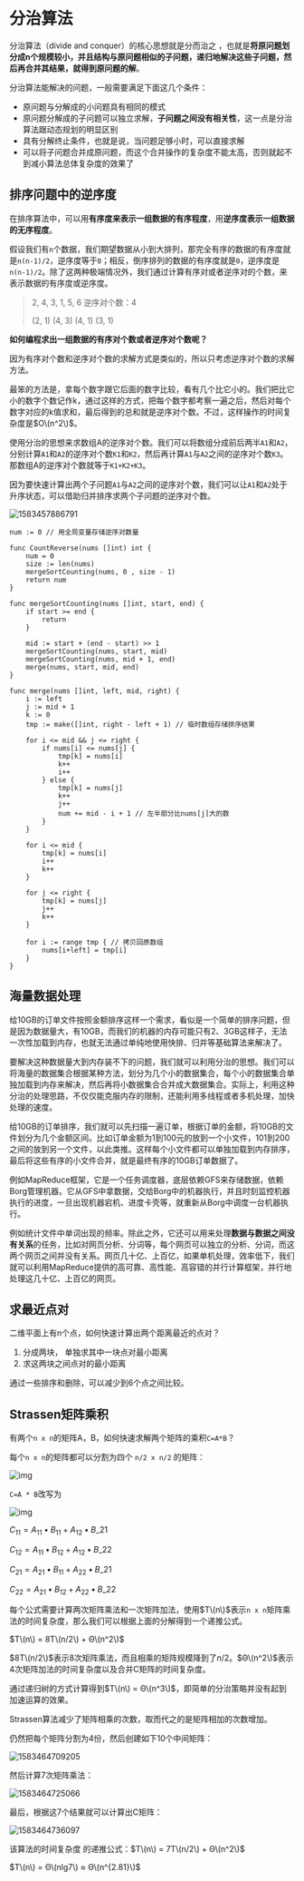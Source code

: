 # 分治算法

分治算法（divide and conquer）的核心思想就是分而治之 ，也就是**将原问题划分成n个规模较小，并且结构与原问题相似的子问题，递归地解决这些子问题，然后再合并其结果，就得到原问题的解**。

分治算法能解决的问题，一般需要满足下面这几个条件：

* 原问题与分解成的小问题具有相同的模式
* 原问题分解成的子问题可以独立求解，**子问题之间没有相关性**，这一点是分治算法跟动态规划的明显区别
* 具有分解终止条件，也就是说，当问题足够小时，可以直接求解
* 可以将子问题合并成原问题，而这个合并操作的复杂度不能太高，否则就起不到减小算法总体复杂度的效果了

## 排序问题中的逆序度

在排序算法中，可以用**有序度来表示一组数据的有序程度**，用**逆序度表示一组数据的无序程度**。

假设我们有`n`个数据，我们期望数据从小到大排列，那完全有序的数据的有序度就是`n(n-1)/2`，逆序度等于`0`；相反，倒序排列的数据的有序度就是`0`，逆序度是`n(n-1)/2`。除了这两种极端情况外，我们通过计算有序对或者逆序对的个数，来表示数据的有序度或逆序度。

> 2, 4, 3, 1, 5, 6 逆序对个数：4
>
> \(2, 1\) \(4, 3\) \(4, 1\) \(3, 1\)

**如何编程求出一组数据的有序对个数或者逆序对个数呢？**

因为有序对个数和逆序对个数的求解方式是类似的，所以只考虑逆序对个数的求解方法。

最笨的方法是，拿每个数字跟它后面的数字比较，看有几个比它小的。我们把比它小的数字个数记作k，通过这样的方式，把每个数字都考察一遍之后，然后对每个数字对应的k值求和，最后得到的总和就是逆序对个数。不过，这样操作的时间复杂度是$O\(n^2\)$。

使用分治的思想来求数组A的逆序对个数。我们可以将数组分成前后两半`A1`和`A2`，分别计算`A1`和`A2`的逆序对个数`K1`和`K2`，然后再计算`A1`与`A2`之间的逆序对个数`K3`。那数组A的逆序对个数就等于`K1+K2+K3`。

因为要快速计算出两个子问题`A1`与`A2`之间的逆序对个数，我们可以让`A1`和`A2`处于升序状态，可以借助归并排序求两个子问题的逆序对个数。

![1583457886791](../.gitbook/assets/1583457886791.png)

```text
num := 0 // 用全局变量存储逆序对数量

func CountReverse(nums []int) int {
    num = 0
    size := len(nums)
    mergeSortCounting(nums, 0 , size - 1)
    return num
}

func mergeSortCounting(nums []int, start, end) {
    if start >= end {
        return
    }

    mid := start + (end - start) >> 1
    mergeSortCounting(nums, start, mid)
    mergeSortCounting(nums, mid + 1, end)
    merge(nums, start, mid, end)
}

func merge(nums []int, left, mid, right) {
    i := left
    j := mid + 1
    k := 0
    tmp := make([]int, right - left + 1) // 临时数组存储排序结果

    for i <= mid && j <= right {
        if nums[i] <= nums[j] {
            tmp[k] = nums[i]
            k++
            i++
        } else {
            tmp[k] = nums[j]
            k++
            j++
            num += mid - i + 1 // 左半部分比nums[j]大的数
        }
    }

    for i <= mid {
        tmp[k] = nums[i]
        i++
        k++
    }

    for j <= right {
        tmp[k] = nums[j]
        j++
        k++
    }

    for i := range tmp { // 拷贝回原数组
        nums[i+left] = tmp[i]
    }
}
```

## 海量数据处理

给10GB的订单文件按照金额排序这样一个需求，看似是一个简单的排序问题，但是因为数据量大，有10GB，而我们的机器的内存可能只有2、3GB这样子，无法一次性加载到内存，也就无法通过单纯地使用快排、归并等基础算法来解决了。

要解决这种数据量大到内存装不下的问题，我们就可以利用分治的思想。我们可以将海量的数据集合根据某种方法，划分为几个小的数据集合，每个小的数据集合单独加载到内存来解决，然后再将小数据集合合并成大数据集合。实际上，利用这种分治的处理思路，不仅仅能克服内存的限制，还能利用多线程或者多机处理，加快处理的速度。

给10GB的订单排序，我们就可以先扫描一遍订单，根据订单的金额，将10GB的文件划分为几个金额区间。比如订单金额为1到100元的放到一个小文件，101到200之间的放到另一个文件，以此类推。这样每个小文件都可以单独加载到内存排序，最后将这些有序的小文件合并，就是最终有序的10GB订单数据了。

例如MapReduce框架，它是一个任务调度器，底层依赖GFS来存储数据，依赖Borg管理机器。它从GFS中拿数据，交给Borg中的机器执行，并且时刻监控机器执行的进度，一旦出现机器宕机、进度卡壳等，就重新从Borg中调度一台机器执行。

例如统计文件中单词出现的频率。除此之外，它还可以用来处理**数据与数据之间没有关系**的任务，比如对网页分析、分词等，每个网页可以独立的分析、分词，而这两个网页之间并没有关系。网页几十亿、上百亿，如果单机处理，效率低下，我们就可以利用MapReduce提供的高可靠、高性能、高容错的并行计算框架，并行地处理这几十亿、上百亿的网页。

## 求最近点对

二维平面上有n个点，如何快速计算出两个距离最近的点对？

1. 分成两块， 单独求其中一块点对最小距离
2. 求这两块之间点对的最小距离 

通过一些排序和删除，可以减少到6个点之间比较。

## Strassen矩阵乘积

有两个`n x n`的矩阵A，B，如何快速求解两个矩阵的乘积`C=A*B`？

每个`n x n`的矩阵都可以分割为四个 `n/2 x n/2` 的矩阵：

![img](../.gitbook/assets/1186132-ab97111959554711.webp)

`C=A * B`改写为

![img](../.gitbook/assets/1186132-a643e20f23008d91.webp)

$C_{11} = A_{11} • B_{11} + A_{12} • B\_{21}$

$C_{12} = A_{11} • B_{12} + A_{12} • B\_{22}$

$C_{21} = A_{21} • B_{11} + A_{22} • B\_{21}$

$C_{22} = A_{21} • B_{12} + A_{22} • B\_{22}$

每个公式需要计算两次矩阵乘法和一次矩阵加法，使用$T\(n\)$表示`n x n`矩阵乘法的时间复杂度，那么我们可以根据上面的分解得到一个递推公式。

$T\(n\) = 8T\(n/2\) + Θ\(n^2\)$

$8T\(n/2\)$表示8次矩阵乘法，而且相乘的矩阵规模降到了$n/2$。$Θ\(n^2\)$表示4次矩阵加法的时间复杂度以及合并C矩阵的时间复杂度。

通过递归树的方式计算得到$T\(n\) = Θ\(n^3\)$，即简单的分治策略并没有起到加速运算的效果。

Strassen算法减少了矩阵相乘的次数，取而代之的是矩阵相加的次数增加。

仍然把每个矩阵分割为4份，然后创建如下10个中间矩阵：

![1583464709205](../.gitbook/assets/1583464709205.png)

然后计算7次矩阵乘法：

![1583464725066](../.gitbook/assets/1583464725066.png)

最后，根据这7个结果就可以计算出C矩阵：

![1583464736097](../.gitbook/assets/1583464736097.png)

该算法的时间复杂度 的递推公式：$T\(n\) = 7T\(n/2\) + Θ\(n^2\)$

$T\(n\) = Θ\(nlg7\) ≈ Θ\(n^{2.81}\)$

